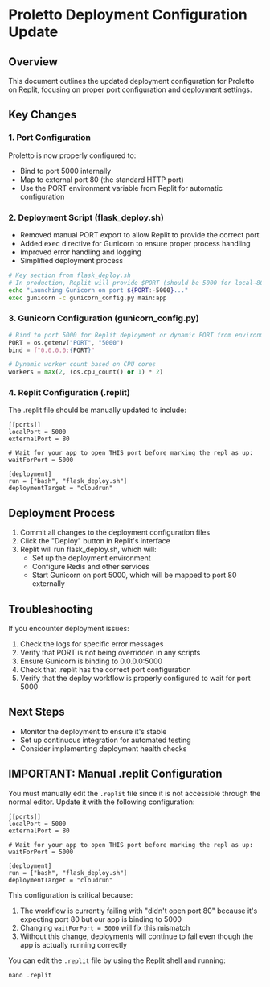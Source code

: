 # Proletto Deployment Configuration Update

## Overview
This document outlines the updated deployment configuration for Proletto on Replit, focusing on proper port configuration and deployment settings.

## Key Changes

### 1. Port Configuration

Proletto is now properly configured to:
- Bind to port 5000 internally
- Map to external port 80 (the standard HTTP port)
- Use the PORT environment variable from Replit for automatic configuration

### 2. Deployment Script (flask_deploy.sh)

- Removed manual PORT export to allow Replit to provide the correct port
- Added exec directive for Gunicorn to ensure proper process handling
- Improved error handling and logging
- Simplified deployment process

```bash
# Key section from flask_deploy.sh
# In production, Replit will provide $PORT (should be 5000 for local→80 mapping)
echo "Launching Gunicorn on port ${PORT:-5000}..."
exec gunicorn -c gunicorn_config.py main:app
```

### 3. Gunicorn Configuration (gunicorn_config.py)

```python
# Bind to port 5000 for Replit deployment or dynamic PORT from environment
PORT = os.getenv("PORT", "5000")
bind = f"0.0.0.0:{PORT}"

# Dynamic worker count based on CPU cores
workers = max(2, (os.cpu_count() or 1) * 2)
```

### 4. Replit Configuration (.replit)

The .replit file should be manually updated to include:

```
[[ports]]
localPort = 5000
externalPort = 80

# Wait for your app to open THIS port before marking the repl as up:
waitForPort = 5000

[deployment]
run = ["bash", "flask_deploy.sh"]
deploymentTarget = "cloudrun"
```

## Deployment Process

1. Commit all changes to the deployment configuration files
2. Click the "Deploy" button in Replit's interface
3. Replit will run flask_deploy.sh, which will:
   - Set up the deployment environment
   - Configure Redis and other services
   - Start Gunicorn on port 5000, which will be mapped to port 80 externally

## Troubleshooting

If you encounter deployment issues:

1. Check the logs for specific error messages
2. Verify that PORT is not being overridden in any scripts
3. Ensure Gunicorn is binding to 0.0.0.0:5000
4. Check that .replit has the correct port configuration
5. Verify that the deploy workflow is properly configured to wait for port 5000

## Next Steps

- Monitor the deployment to ensure it's stable
- Set up continuous integration for automated testing
- Consider implementing deployment health checks

## IMPORTANT: Manual .replit Configuration

You must manually edit the `.replit` file since it is not accessible through the normal editor. Update it with the following configuration:

```
[[ports]]
localPort = 5000
externalPort = 80

# Wait for your app to open THIS port before marking the repl as up:
waitForPort = 5000

[deployment]
run = ["bash", "flask_deploy.sh"]
deploymentTarget = "cloudrun"
```

This configuration is critical because:

1. The workflow is currently failing with "didn't open port 80" because it's expecting port 80 but our app is binding to 5000
2. Changing `waitForPort = 5000` will fix this mismatch
3. Without this change, deployments will continue to fail even though the app is actually running correctly

You can edit the `.replit` file by using the Replit shell and running:
```
nano .replit
```